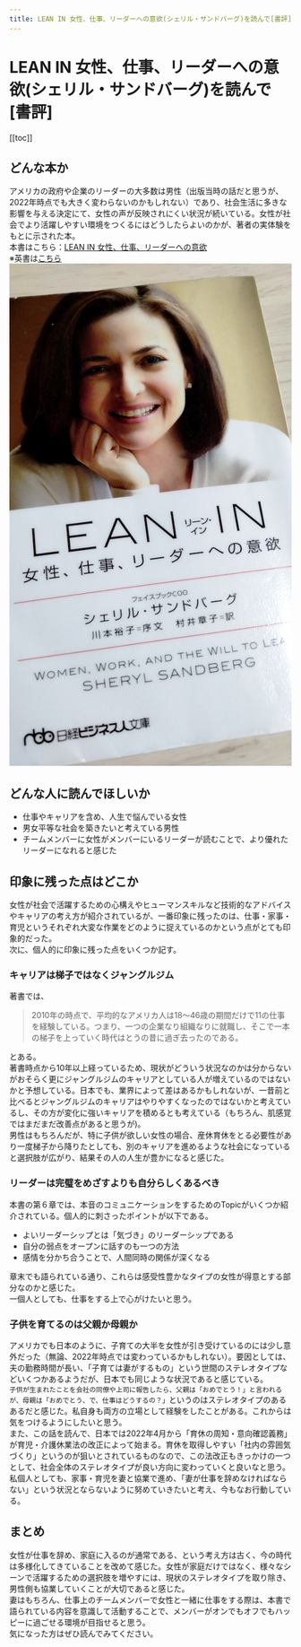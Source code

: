 ```yaml
---
title: LEAN IN 女性、仕事、リーダーへの意欲(シェリル・サンドバーグ)を読んで[書評]
---
```


# LEAN IN 女性、仕事、リーダーへの意欲(シェリル・サンドバーグ)を読んで[書評]

[[toc]]

## どんな本か

アメリカの政府や企業のリーダーの大多数は男性（出版当時の話だと思うが、2022年時点でも大きく変わらないのかもしれない）であり、社会生活に多きな影響を与える決定にて、女性の声が反映されにくい状況が続いている。女性が社会でより活躍しやすい環境をつくるにはどうしたらよいのかが、著者の実体験をもとに示された本。  
本書はこちら：[LEAN IN 女性、仕事、リーダーへの意欲](https://www.amazon.co.jp/dp/4532318971)  
※英書は[こちら](https://www.amazon.com/dp/0385349947)
![LEAN IN 女性、仕事、リーダーへの意欲](../src/../.vuepress/public/images/2022-03-07-01/leanin.jpg)

## どんな人に読んでほしいか

- 仕事やキャリアを含め、人生で悩んでいる女性
- 男女平等な社会を築きたいと考えている男性
- チームメンバーに女性がメンバーにいるリーダーが読むことで、より優れたリーダーになれると感じた

## 印象に残った点はどこか

女性が社会で活躍するための心構えやヒューマンスキルなど技術的なアドバイスやキャリアの考え方が紹介されているが、一番印象に残ったのは、仕事・家事・育児というそれぞれ大変な作業をどのように捉えているのかという点がとても印象的だった。  
次に、個人的に印象に残った点をいくつか記す。

### キャリアは梯子ではなくジャングルジム

著書では、
> 2010年の時点で、平均的なアメリカ人は18〜46歳の期間だけで11の仕事を経験している。つまり、一つの企業なり組織なりに就職し、そこで一本の梯子を上っていく時代はとうの昔に過ぎ去ったのである。

とある。  
著書時点から10年以上経っているため、現状がどういう状況なのかは分からないがおそらく更にジャングルジムのキャリアとしている人が増えているのではないかと予想している。日本でも、業界によって差はあるかもしれないが、一昔前と比べるとジャングルジムのキャリアはやりやすくなったのではないかと考えているし、その方が変化に強いキャリアを積めるとも考えている（もちろん、肌感覚ではまだまだ改善点があると思うが)。  
男性はもちろんだが、特に子供が欲しい女性の場合、産休育休をとる必要性があり一度梯子から降りたとしても、別のキャリアを進めるような社会になっていると選択肢が広がり、結果その人の人生が豊かになると感じた。  

### リーダーは完璧をめざすよりも自分らしくあるべき

本書の第６章では、本音のコミュニケーションをするためのTopicがいくつか紹介されている。個人的に刺さったポイントが以下である。

- よいリーダーシップとは「気づき」のリーダーシップである
- 自分の弱点をオープンに話すのも一つの方法
- 感情を分かち合うことで、人間同時の関係が深くなる

章末でも語られている通り、これらは感受性豊かなタイプの女性が得意とする部分なのかと感じた。  
一個人としても、仕事をする上で心がけたいと思う。

### 子供を育てるのは父親か母親か

アメリカでも日本のように、子育ての大半を女性が引き受けているのには少し意外だった（無論、2022年時点では変わっているかもしれない）。要因としては、夫の勤務時間が長い、「子育ては妻がするもの」という世間のステレオタイプなどいくつかあるようだが、日本でも同じような状況であると感じている。  
`子供が生まれたことを会社の同僚や上司に報告したら、父親は「おめでとう！」と言われるが、母親は「おめでとう、で、仕事はどうするの？」`というのはステレオタイプのあるあるだと感じた。私自身も両方の立場として経験をしたことがある。これからは気をつけるようにしたいと思う。  
また、この話を読んで、日本では2022年4月から「育休の周知・意向確認義務」が育児・介護休業法の改正によって始まる。育休を取得しやすい「社内の雰囲気づくり」というのが狙いとされているものなので、この法改正もきっかけの一つとして、社会全体のステレオタイプが良い方向に変わっていくと良いなと思う。  
私個人としても、家事・育児を妻と協業で進め、「妻が仕事を辞めなければならない」という状況とならないように努めていきたいと考え、今もなお行動している。

## まとめ

女性が仕事を辞め、家庭に入るのが通常である、という考え方は古く、今の時代は多様化してきていることを改めて感じた。女性が家庭だけではなく、様々なシーンで活躍するための選択肢を増やすには、現状のステレオタイプを取り除き、男性側も協業していくことが大切であると感じた。  
妻はもちろん、仕事上のチームメンバーで女性と一緒に仕事をする際は、本書で語られている内容を意識して活動することで、メンバーがオンでもオフでもハッピーに過ごせる環境が目指せると思う。  
気になった方はぜひ読んでみてください。
